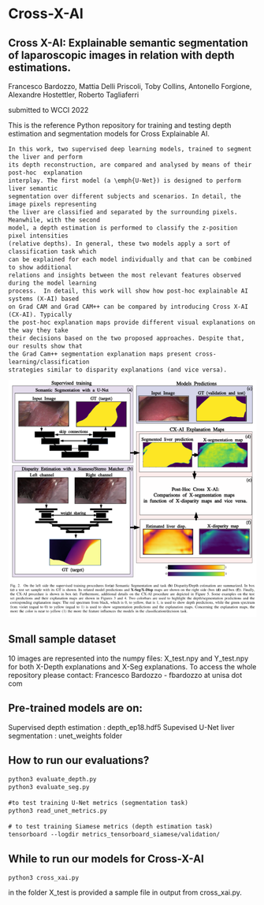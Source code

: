 # Cross-X-AI
## Cross X-AI: Explainable semantic segmentation of laparoscopic images in relation with depth estimations.

Francesco Bardozzo, Mattia Delli Priscoli, Toby Collins, Antonello Forgione, Alexandre Hostettler, Roberto Tagliaferri

submitted to WCCI 2022



This is the reference Python repository 
for training and testing depth estimation and segmentation models
for Cross Explainable AI.

```
In this work, two supervised deep learning models, trained to segment the liver and perform
its depth reconstruction, are compared and analysed by means of their post-hoc  explanation
interplay. The first model (a \emph{U-Net}) is designed to perform liver semantic
segmentation over different subjects and scenarios. In detail, the image pixels representing
the liver are classified and separated by the surrounding pixels. Meanwhile, with the second
model, a depth estimation is performed to classify the z-position pixel intensities 
(relative depths). In general, these two models apply a sort of classification task which
can be explained for each model individually and that can be combined to show additional
relations and insights between the most relevant features observed during the model learning
process.  In detail, this work will show how post-hoc explainable AI systems (X-AI) based 
on Grad CAM and Grad CAM++ can be compared by introducing Cross X-AI (CX-AI). Typically 
the post-hoc explanation maps provide different visual explanations on the way they take
their decisions based on the two proposed approaches. Despite that, our results show that
the Grad Cam++ segmentation explanation maps present cross-learning/classification 
strategies similar to disparity explanations (and vice versa).
```



![Test Image 6](https://github.com/lodeguns/Cross-X-AI/blob/main/pipexai.png)




## Small sample dataset
10 images are represented into the numpy files: X_test.npy and Y_test.npy for both X-Depth explanations and
X-Seg explanations. To access the whole repository please contact: Francesco Bardozzo - fbardozzo at unisa dot com

## Pre-trained models are on:
Supervised depth estimation : depth_ep18.hdf5
Supevised U-Net liver segmentation : unet_weights folder

## How to run our evaluations?

```
python3 evaluate_depth.py
python3 evaluate_seg.py

#to test training U-Net metrics (segmentation task)
python3 read_unet_metrics.py

# to test training Siamese metrics (depth estimation task)
tensorboard --logdir metrics_tensorboard_siamese/validation/     
```

## While to run our models for Cross-X-AI

```
python3 cross_xai.py
```

in the folder X_test is provided a sample file in output from cross_xai.py.
 
 
 



